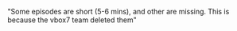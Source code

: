 "Some episodes are short (5-6 mins), and other are missing. This is because the vbox7 team deleted them" 
